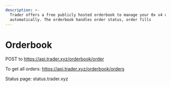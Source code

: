 ```yaml
---
description: >-
  Trader offers a free publicly hosted orderbook to manage your 0x v4 orders
  automatically. The orderbook handles order status, order fills
---
```


# Orderbook

POST to https://api.trader.xyz/orderbook/order



To get all orders: https://api.trader.xyz/orderbook/orders



Status page: status.trader.xyz
